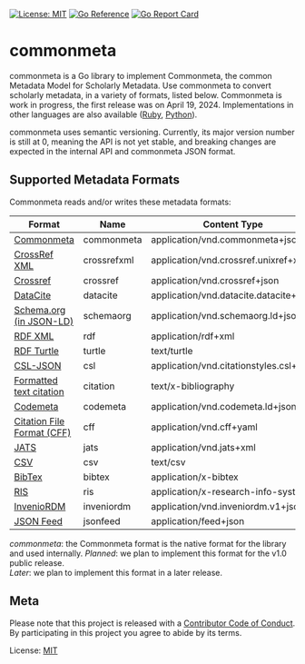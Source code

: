 [![License: MIT](https://img.shields.io/badge/License-MIT-yellow.svg)](https://opensource.org/licenses/MIT)
[![Go Reference](https://pkg.go.dev/badge/github.com/front-matter/commonmeta.svg)](https://pkg.go.dev/github.com/front-matter/commonmeta)
[![Go Report Card](https://goreportcard.com/badge/github.com/front-matter/commonmeta)](https://goreportcard.com/report/github.com/front-matter/commonmeta)

# commonmeta
commonmeta is a Go library to implement Commonmeta, the common Metadata Model for Scholarly Metadata. Use commonmeta to convert scholarly metadata, in a variety of formats, listed below. Commonmeta is work in progress, the first release was on April 19, 2024. Implementations in other languages are also available ([Ruby](https://github.com/front-matter/commonmeta-ruby), [Python](https://github.com/front-matter/commonmeta-py)).

commonmeta uses semantic versioning. Currently, its major version number is still at 0, meaning the API is not yet stable, and breaking changes are expected in the internal API and commonmeta JSON format.


## Supported Metadata Formats

Commonmeta reads and/or writes these metadata formats:

| Format                                                                                           | Name          | Content Type                           | Read    | Write   |
| ------------------------------------------------------------------------------------------------ | ------------- | -------------------------------------- | ------- | ------- |
| [Commonmeta](https://docs.commonmeta.org)  | commonmeta    | application/vnd.commonmeta+json        | yes     | yes     |
| [CrossRef XML](https://www.crossref.org/schema/documentation/unixref1.1/unixref1.1.html) | crossrefxml      | application/vnd.crossref.unixref+xml   | later | later |
| [Crossref](https://api.crossref.org)                                                             | crossref | application/vnd.crossref+json          | yes     | n/a     |
| [DataCite](https://api.datacite.org/)                                                            | datacite | application/vnd.datacite.datacite+json | yes     | yes |
| [Schema.org (in JSON-LD)](http://schema.org/)                                                    | schemaorg    | application/vnd.schemaorg.ld+json      | later     | later   |
| [RDF XML](http://www.w3.org/TR/rdf-syntax-grammar/)                                              | rdf       | application/rdf+xml                    | no      | later   |
| [RDF Turtle](http://www.w3.org/TeamSubmission/turtle/)                                           | turtle        | text/turtle                            | no      | later   |
| [CSL-JSON](https://citationstyles.org/)                                                     | csl      | application/vnd.citationstyles.csl+json | later | yes   |
| [Formatted text citation](https://citationstyles.org/)                                           | citation      | text/x-bibliography                    | n/a     | yes     |
| [Codemeta](https://codemeta.github.io/)                                                          | codemeta      | application/vnd.codemeta.ld+json       | later | later |
| [Citation File Format (CFF)](https://citation-file-format.github.io/)                            | cff           | application/vnd.cff+yaml               | later | later |
| [JATS](https://jats.nlm.nih.gov/)                                                                | jats          | application/vnd.jats+xml               | later   | later   |
| [CSV](ttps://en.wikipedia.org/wiki/Comma-separated_values)                                       | csv           | text/csv                               | no      | later   |
| [BibTex](http://en.wikipedia.org/wiki/BibTeX)                                                    | bibtex        | application/x-bibtex                   | later | later   |
| [RIS](http://en.wikipedia.org/wiki/RIS_(file_format))                                            | ris           | application/x-research-info-systems    | later | later   |
| [InvenioRDM](https://inveniordm.docs.cern.ch/reference/metadata/)                                | inveniordm    | application/vnd.inveniordm.v1+json     | later | later   |
| [JSON Feed](https://www.jsonfeed.org/)                                                           | jsonfeed     | application/feed+json    | later | later     |

_commonmeta_: the Commonmeta format is the native format for the library and used internally.
_Planned_: we plan to implement this format for the v1.0 public release.  
_Later_: we plan to implement this format in a later release.

## Meta

Please note that this project is released with a [Contributor Code of Conduct](https://github.com/front-matter/commonmeta/blob/main/CODE_OF_CONDUCT.md). By participating in this project you agree to abide by its terms.  

License: [MIT](https://github.com/front-matter/commonmeta/blob/main/LICENSE)
